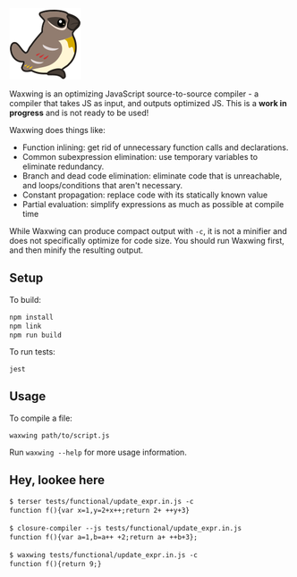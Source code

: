 ![Waxwing logo](https://raw.githubusercontent.com/bendmorris/waxwing/master/assets/waxwing-128.png)

Waxwing is an optimizing JavaScript source-to-source compiler - a compiler that takes JS as input, and outputs optimized JS. This is a **work in progress** and is not ready to be used!

Waxwing does things like:

* Function inlining: get rid of unnecessary function calls and declarations.
* Common subexpression elimination: use temporary variables to eliminate redundancy.
* Branch and dead code elimination: eliminate code that is unreachable, and loops/conditions that aren't necessary.
* Constant propagation: replace code with its statically known value
* Partial evaluation: simplify expressions as much as possible at compile time

While Waxwing can produce compact output with `-c`, it is not a minifier and does not specifically optimize for code size. You should run Waxwing first, and then minify the resulting output.

## Setup

To build:

```
npm install
npm link
npm run build
```

To run tests:

```
jest
```

## Usage

To compile a file:

```
waxwing path/to/script.js
```

Run `waxwing --help` for more usage information.

## Hey, lookee here

```
$ terser tests/functional/update_expr.in.js -c
function f(){var x=1,y=2+x++;return 2+ ++y+3}

$ closure-compiler --js tests/functional/update_expr.in.js
function f(){var a=1,b=a++ +2;return a+ ++b+3};

$ waxwing tests/functional/update_expr.in.js -c
function f(){return 9;}
```
